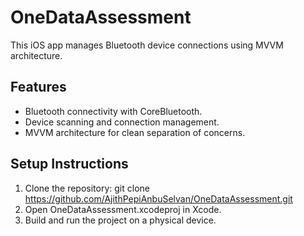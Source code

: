# OneDataAssessment

This iOS app manages Bluetooth device connections using MVVM architecture.

## Features

- Bluetooth connectivity with CoreBluetooth.
- Device scanning and connection management.
- MVVM architecture for clean separation of concerns.

## Setup Instructions

1. Clone the repository:
    git clone https://github.com/AjithPepiAnbuSelvan/OneDataAssessment.git
2. Open OneDataAssessment.xcodeproj in Xcode.
3. Build and run the project on a physical device.
